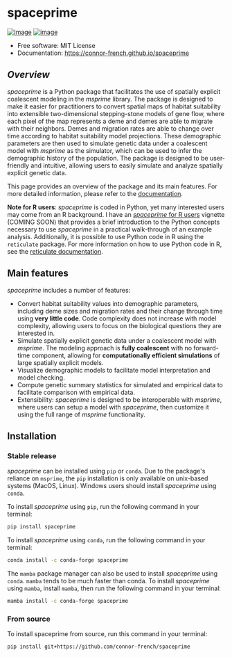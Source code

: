 # spaceprime


[![image](https://img.shields.io/pypi/v/spaceprime.svg)](https://pypi.python.org/pypi/spaceprime)
[![image](https://img.shields.io/conda/vn/conda-forge/spaceprime.svg)](https://anaconda.org/conda-forge/spaceprime)




-   Free software: MIT License
-   Documentation: https://connor-french.github.io/spaceprime
    

## *Overview*
*spaceprime* is a Python package that facilitates the use of spatially explicit coalescent modeling in the *msprime* library. The package is designed to make it easier for practitioners to convert spatial maps of habitat suitability into extensible two-dimensional stepping-stone models of gene flow, where each pixel of the map represents a deme and demes are able to migrate with their neighbors. Demes and migration rates are able to change over time according to habitat suitability model projections. These demographic parameters are then used to simulate genetic data under a coalescent model with *msprime* as the simulator, which can be used to infer the demographic history of the population. The package is designed to be user-friendly and intuitive, allowing users to easily simulate and analyze spatially explicit genetic data.  

This page provides an overview of the package and its main features. For more detailed information, please refer to the [documentation](https://connor-french.github.io/spaceprime).  

**Note for R users**: *spaceprime* is coded in Python, yet many interested users may come from an R background. I have an [*spaceprime* for R users]() vignette (COMING SOON) that provides a brief introduction to the Python concepts necessary to use *spaceprime* in a practical walk-through of an example analysis. Additionally, it is possible to use Python code in R using the `reticulate` package. For more information on how to use Python code in R, see the [reticulate documentation](https://rstudio.github.io/reticulate/).

## Main features
*spaceprime* includes a number of features:
- Convert habitat suitability values into demographic parameters, including deme sizes and migration rates and their change through time using **very little code**. Code complexity does not increase with model complexity, allowing users to focus on the biological questions they are interested in.
- Simulate spatially explicit genetic data under a coalescent model with *msprime*. The modeling approach is **fully coalescent** with no forward-time component, allowing for **computationally efficient simulations** of large spatially explicit models. 
- Visualize demographic models to facilitate model interpretation and model checking.
- Compute genetic summary statistics for simulated and empirical data to facilitate comparison with empirical data.  
- Extensibility: *spaceprime* is designed to be interoperable with *msprime*, where users can setup a model with *spaceprime*, then customize it using the full range of *msprime* functionality. 

## Installation

### Stable release

*spaceprime* can be installed using `pip` or `conda`. Due to the package's reliance on `msprime`, the `pip` installation is only available on unix-based systems (MacOS, Linux). Windows users should install *spaceprime* using `conda`.

To install *spaceprime* using `pip`, run the following command in your terminal:

```bash
pip install spaceprime
```

To install *spaceprime* using `conda`, run the following command in your terminal:

```bash
conda install -c conda-forge spaceprime
```

The `mamba` package manager can also be used to install *spaceprime* using `conda`. `mamba` tends to be much faster than conda. To install *spaceprime* using `mamba`, install `mamba`, then run the following command in your terminal:

```bash
mamba install -c conda-forge spaceprime
```

### From source

To install spaceprime from source, run this command in your terminal:

```
pip install git+https://github.com/connor-french/spaceprime
```



